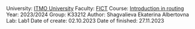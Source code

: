 University: [ITMO University](https://itmo.ru/ru/)
Faculty: [FICT](https://fict.itmo.ru)
Course: [Introduction in routing](https://github.com/itmo-ict-faculty/introduction-in-routing)
Year: 2023/2024
Group: K33212
Author: Shagvalieva Ekaterina Albertovna
Lab: Lab1
Date of create: 02.10.2023
Date of finished: 27.11.2023
